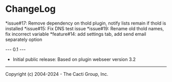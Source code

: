 # ChangeLog

*issue#17: Remove dependency on thold plugin, notify lists remain if thold is installed 
*issue#15: Fix DNS test issue
*issue#19: Rename old thold names, fix incorrect variable
*feature#14: add settings tab, add send email separately option

--- 0.1 ---

* Initial public release: Based on plugin webseer version 3.2

-----------------------------------------------
Copyright (c) 2004-2024 - The Cacti Group, Inc.

